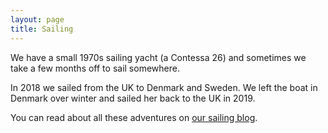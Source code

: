 ```yaml
---
layout: page
title: Sailing
---
```


We have a small 1970s sailing yacht (a Contessa 26) and sometimes we take a few months off to sail somewhere.

In 2018 we sailed from the UK to Denmark and Sweden.  We left the boat in Denmark over winter and sailed her back to the UK in 2019.

You can read about all these adventures on [our sailing blog](https://sailinglizzie.wordpress.com).
